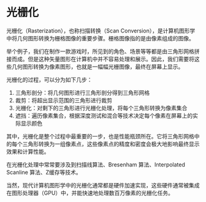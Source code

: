 # 光栅化

光栅化（Rasterization），也称扫描转换（Scan Conversion），是计算机图形学中将几何图形转换为栅格图像的重要步骤。栅格图像指的是由像素组成的图像。

举个例子，我们在制作一款游戏时，所见到的角色、场景等等都是由三角形网格拼接而成。但是这种矢量图形在计算机中并不容易处理和展示。因此，我们需要将这些几何图形转换为像素图形，也就是一幅幅光栅图像，最终在屏幕上显示。

光栅化的过程，可以分为如下几步：

1. 三角形剖分：将几何图形进行三角形剖分得到三角形网格
2. 裁剪：将超出显示范围的三角形进行裁剪
3. 光栅化：对剩下的三角形进行光栅化处理，将每个三角形转换为像素集合
4. 遮挡：遍历像素集合，根据深度测试和混合等技术决定每个像素在屏幕上的实际显示颜色

其中，光栅化是整个过程中最重要的一步，也是性能瓶颈所在。它将三角形网格中的每个三角形转换为一组像素点，这些像素点的精度和密度会极大地影响最终显示效果和计算性能。

在光栅化处理中常常要涉及到扫描线算法、Bresenham 算法、Interpolated Scanline 算法、Z缓存等技术。

当然，现代计算机图形学中的光栅化通常都是硬件加速实现，这些硬件通常被集成在图形处理器（GPU）中，并能快速地处理数百万像素的光栅化任务。